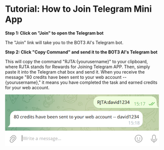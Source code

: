 
# Tutorial: How to Join Telegram Mini App

**Step 1: Click on "Join" to open the Telegram bot**

The "Join" link will take you to the BOT3 AI's Telegram bot.

**Step 2: Click "Copy Command" and send it to the BOT3 AI's Telegram bot**

This will copy the command "RJTA:{yourusername}" to your clipboard, where RJTA stands for Rewards for Joining Telegram APP. Then, simply paste it into the Telegram chat box and send it. When you receive the message "80 credits have been sent to your web account -- {yourusername}," it means you have completed the task and earned credits for your web account.

![rjta_example](../../assets/images/rjta_example.png)
